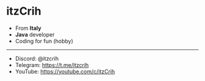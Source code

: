 # itzCrih
- From **Italy**
- **Java** developer
- Coding for fun (hobby)
***
- Discord: @itzcrih
- Telegram: https://t.me/itzcrih
- YouTube: https://youtube.com/c/itzCrih
